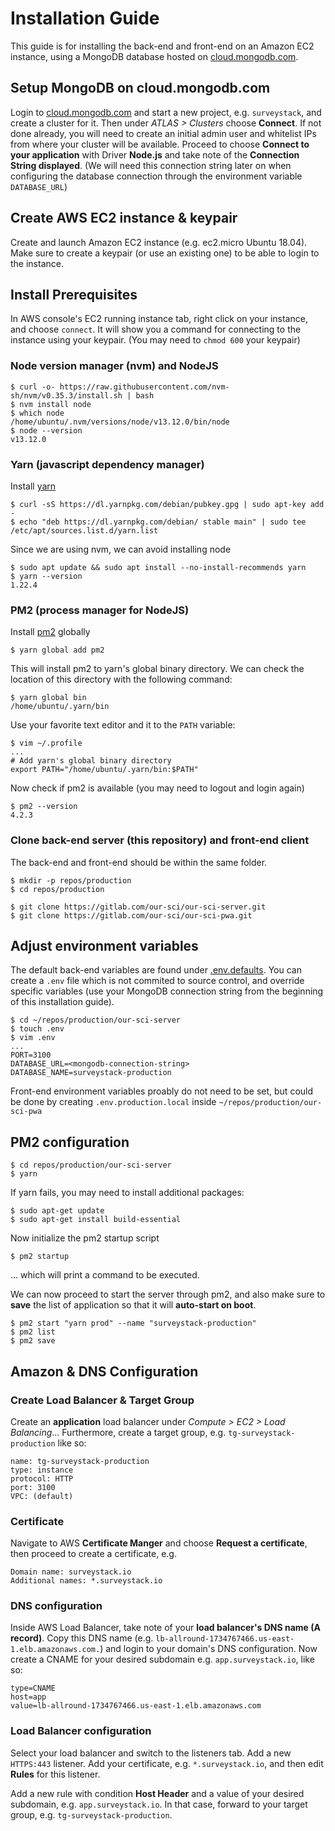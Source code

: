 # Installation Guide

This guide is for installing the back-end and front-end on an Amazon EC2 instance, using a MongoDB database hosted on [cloud.mongodb.com](https://cloud.mongodb.com/).

## Setup MongoDB on cloud.mongodb.com

Login to [cloud.mongodb.com](https://cloud.mongodb.com/) and start a new project, e.g. `surveystack`, and create a cluster for it. Then under _ATLAS > Clusters_ choose **Connect**. If not done already, you will need to create an initial admin user and whitelist IPs from where your cluster will be available. Proceed to choose **Connect to your application** with Driver **Node.js** and take note of the **Connection String displayed**. (We will need this connection string later on when configuring the database connection through the environment variable `DATABASE_URL`)

## Create AWS EC2 instance & keypair

Create and launch Amazon EC2 instance (e.g. ec2.micro Ubuntu 18.04). Make sure to create a keypair (or use an existing one) to be able to login to the instance.

## Install Prerequisites

In AWS console's EC2 running instance tab, right click on your instance, and choose `connect`. It will show you a command for connecting to the instance using your keypair. (You may need to `chmod 600` your keypair)

### Node version manager (nvm) and NodeJS

```
$ curl -o- https://raw.githubusercontent.com/nvm-sh/nvm/v0.35.3/install.sh | bash
$ nvm install node
$ which node
/home/ubuntu/.nvm/versions/node/v13.12.0/bin/node
$ node --version
v13.12.0
```

### Yarn (javascript dependency manager)

Install [yarn](https://yarnpkg.com/)

```
$ curl -sS https://dl.yarnpkg.com/debian/pubkey.gpg | sudo apt-key add -
$ echo "deb https://dl.yarnpkg.com/debian/ stable main" | sudo tee /etc/apt/sources.list.d/yarn.list
```

Since we are using nvm, we can avoid installing node

```
$ sudo apt update && sudo apt install --no-install-recommends yarn
$ yarn --version
1.22.4
```

### PM2 (process manager for NodeJS)

Install [pm2](https://pm2.keymetrics.io/) globally

```
$ yarn global add pm2
```

This will install pm2 to yarn's global binary directory. We can check the location of this directory with the following command:

```
$ yarn global bin
/home/ubuntu/.yarn/bin
```

Use your favorite text editor and it to the `PATH` variable:

```
$ vim ~/.profile
...
# Add yarn's global binary directory
export PATH="/home/ubuntu/.yarn/bin:$PATH"
```

Now check if pm2 is available (you may need to logout and login again)

```
$ pm2 --version
4.2.3
```

### Clone back-end server (this repository) and front-end client

The back-end and front-end should be within the same folder.

```
$ mkdir -p repos/production
$ cd repos/production

$ git clone https://gitlab.com/our-sci/our-sci-server.git
$ git clone https://gitlab.com/our-sci/our-sci-pwa.git
```

## Adjust environment variables

The default back-end variables are found under [.env.defaults](./env.defaults). You can create a `.env` file which is not commited to source control, and override specific variables (use your MongoDB connection string from the beginning of this installation guide).

```
$ cd ~/repos/production/our-sci-server
$ touch .env
$ vim .env
...
PORT=3100
DATABASE_URL=<mongodb-connection-string>
DATABASE_NAME=surveystack-production
```

Front-end environment variables proably do not need to be set, but could be done by creating `.env.production.local` inside `~/repos/production/our-sci-pwa`

## PM2 configuration

```
$ cd repos/production/our-sci-server
$ yarn
```

If yarn fails, you may need to install additional packages:

```
$ sudo apt-get update
$ sudo apt-get install build-essential
```

Now initialize the pm2 startup script

```
$ pm2 startup
```

... which will print a command to be executed.

We can now proceed to start the server through pm2, and also make sure to **save** the list of application so that it will **auto-start on boot**.

```
$ pm2 start "yarn prod" --name "surveystack-production"
$ pm2 list
$ pm2 save
```

## Amazon & DNS Configuration

### Create Load Balancer & Target Group

Create an **application** load balancer under _Compute > EC2 > Load Balancing_... Furthermore, create a target group, e.g. `tg-surveystack-production` like so:

```
name: tg-surveystack-production
type: instance
protocol: HTTP
port: 3100
VPC: (default)
```

### Certificate

Navigate to AWS **Certificate Manger** and choose **Request a certificate**, then proceed to create a certificate, e.g.

```
Domain name: surveystack.io
Additional names: *.surveystack.io
```

### DNS configuration

Inside AWS Load Balancer, take note of your **load balancer's DNS name (A record)**.
Copy this DNS name (e.g. `lb-allround-1734767466.us-east-1.elb.amazonaws.com.`) and login to your domain's DNS configuration. Now create a CNAME for your desired subdomain e.g. `app.surveystack.io`, like so:

```
type=CNAME
host=app
value=lb-allround-1734767466.us-east-1.elb.amazonaws.com
```

### Load Balancer configuration

Select your load balancer and switch to the listeners tab. Add a new `HTTPS:443` listener. Add your certificate, e.g. `*.surveystack.io`, and then edit **Rules** for this listener.

Add a new rule with condition **Host Header** and a value of your desired subdomain, e.g. `app.surveystack.io`. In that case, forward to your target group, e.g. `tg-surveystack-production`.
